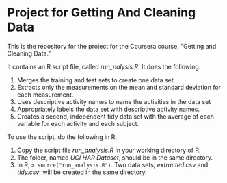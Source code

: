 Project for Getting And Cleaning Data
======================================

This is the repository for the project for the Coursera course, "Getting and Cleaning Data."

It contains an R script file, called *run_nalysis.R*. It does the following.

1. Merges the training and test sets to create one data set.
2. Extracts only the measurements on the mean and standard deviation for each measurement. 
3. Uses descriptive activity names to name the activities in the data set
4. Appropriately labels the data set with descriptive activity names. 
5. Creates a second, independent tidy data set with the average of each variable for each activity and each subject.

To use the script, do the following in R.

1. Copy the script file *run_analysis.R* in your working directory of R.
2. The folder, named *UCI HAR Dataset*, should be in the same directory.
3. In R, `> source("run_analysis.R")`. Two data sets, *extracted.csv* and *tidy.csv*, will be created in the same directory.
